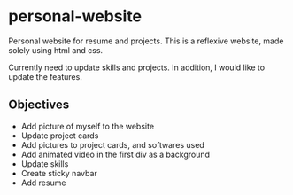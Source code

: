 # personal-website
Personal website for resume and projects. This is a reflexive website, made solely using html and css. 

Currently need to update skills and projects. In addition, I would like to update the features.

## Objectives
- Add picture of myself to the website 
- Update project cards 
- Add pictures to project cards, and softwares used 
- Add animated video in the first div as a background 
- Update skills
- Create sticky navbar 
- Add resume 
